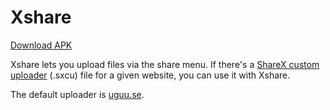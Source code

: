 Xshare
======

[Download APK][apk]

Xshare lets you upload files via the share menu. If there's a [ShareX custom
uploader][sxcu] (.sxcu) file for a given website, you can use it with Xshare.

The default uploader is [uguu.se][uguu].

[apk]:  https://github.com/tsudoko/xshare/releases/download/0.4.1/xshare.apk
[sxcu]: https://getsharex.com/docs/custom-uploader
[uguu]: https://uguu.se/

